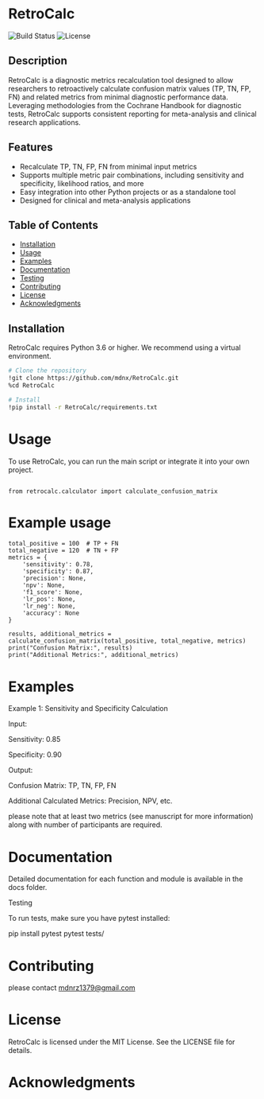 
# RetroCalc
![Build Status](https://img.shields.io/github/workflow/status/mdnx/RetroCalc/CI)
![License](https://img.shields.io/github/license/mdnx/RetroCalc)

## Description
RetroCalc is a diagnostic metrics recalculation tool designed to allow researchers to retroactively calculate confusion matrix values (TP, TN, FP, FN) and related metrics from minimal diagnostic performance data. Leveraging methodologies from the Cochrane Handbook for diagnostic tests, RetroCalc supports consistent reporting for meta-analysis and clinical research applications.

## Features
- Recalculate TP, TN, FP, FN from minimal input metrics
- Supports multiple metric pair combinations, including sensitivity and specificity, likelihood ratios, and more
- Easy integration into other Python projects or as a standalone tool
- Designed for clinical and meta-analysis applications

## Table of Contents
- [Installation](#installation)
- [Usage](#usage)
- [Examples](#examples)
- [Documentation](#documentation)
- [Testing](#testing)
- [Contributing](#contributing)
- [License](#license)
- [Acknowledgments](#acknowledgments)

## Installation
RetroCalc requires Python 3.6 or higher. We recommend using a virtual environment.

```bash
# Clone the repository
!git clone https://github.com/mdnx/RetroCalc.git
%cd RetroCalc

# Install
!pip install -r RetroCalc/requirements.txt
```
# Usage



To use RetroCalc, you can run the main script or integrate it into your own project.
```

from retrocalc.calculator import calculate_confusion_matrix
```
# Example usage
```
total_positive = 100  # TP + FN
total_negative = 120  # TN + FP
metrics = {
    'sensitivity': 0.78,
    'specificity': 0.87,
    'precision': None,
    'npv': None,
    'f1_score': None,
    'lr_pos': None,
    'lr_neg': None,
    'accuracy': None
}

results, additional_metrics = calculate_confusion_matrix(total_positive, total_negative, metrics)
print("Confusion Matrix:", results)
print("Additional Metrics:", additional_metrics)
```
# Examples

Example 1: Sensitivity and Specificity Calculation

Input:

Sensitivity: 0.85

Specificity: 0.90


Output:

Confusion Matrix: TP, TN, FP, FN

Additional Calculated Metrics: Precision, NPV, etc.

please note that at least two metrics (see manuscript for more information) along with number of participants are required. 

# Documentation

Detailed documentation for each function and module is available in the docs folder.

Testing

To run tests, make sure you have pytest installed:

pip install pytest
pytest tests/

# Contributing

please contact mdnrz1379@gmail.com 

# License

RetroCalc is licensed under the MIT License. See the LICENSE file for details.

# Acknowledgments



